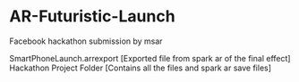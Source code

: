 # AR-Futuristic-Launch
Facebook hackathon submission by msar

SmartPhoneLaunch.arrexport [Exported file from spark ar of the final effect]
Hackathon Project Folder [Contains all the files and spark ar save files]
